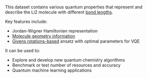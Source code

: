 This dataset contains various quantum properties that represent and describe the Li2 molecule with different [bond lengths](https://en.wikipedia.org/wiki/Bond_length).

Key features include:

- Jordan-Wigner Hamiltonian representation
- [Molecule geometry information](https://pennylane.ai/qml/demos/tutorial_quantum_chemistry)
- [Givens rotations-based](https://pennylane.ai/qml/demos/tutorial_givens_rotations) ansatz with optimal parameters for VQE

It can be used to:

- Explore and develop new quantum chemistry algorithms 
- Benchmark or test number of resources and accuracy
- Quantum machine learning applications
